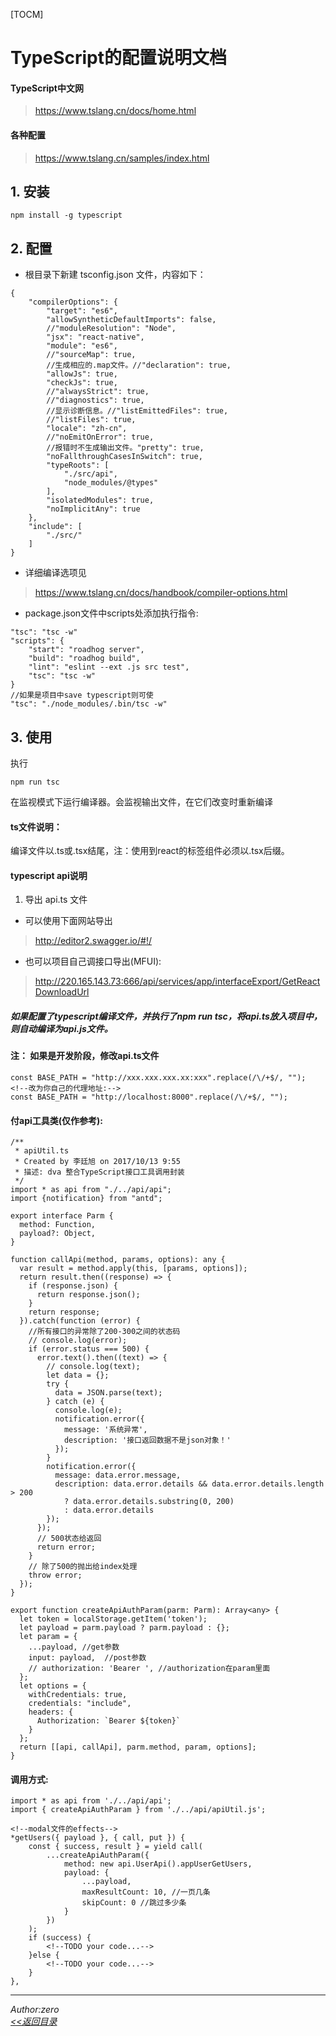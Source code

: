 [TOCM]

# TypeScript的配置说明文档
#### TypeScript中文网
> https://www.tslang.cn/docs/home.html
#### 各种配置
> https://www.tslang.cn/samples/index.html

## 1. 安装
```
npm install -g typescript
```

## 2. 配置
- 根目录下新建 tsconfig.json 文件，内容如下：
```
{
    "compilerOptions": {
        "target": "es6",
        "allowSyntheticDefaultImports": false,
        //"moduleResolution": "Node",
        "jsx": "react-native",
        "module": "es6",
        //"sourceMap": true,
        //生成相应的.map文件。//"declaration": true,
        "allowJs": true,
        "checkJs": true,
        //"alwaysStrict": true,
        //"diagnostics": true,
        //显示诊断信息。//"listEmittedFiles": true,
        //"listFiles": true,
        "locale": "zh-cn",
        //"noEmitOnError": true,
        //报错时不生成输出文件。"pretty": true,
        "noFallthroughCasesInSwitch": true,
        "typeRoots": [
            "./src/api",
            "node_modules/@types"
        ],
        "isolatedModules": true,
        "noImplicitAny": true
    },
    "include": [
        "./src/"
    ]
}
```

- 详细编译选项见
> https://www.tslang.cn/docs/handbook/compiler-options.html

- package.json文件中scripts处添加执行指令:
```
"tsc": "tsc -w"
"scripts": {
    "start": "roadhog server",
    "build": "roadhog build",
    "lint": "eslint --ext .js src test",
    "tsc": "tsc -w"
}
//如果是项目中save typescript则可使
"tsc": "./node_modules/.bin/tsc -w"
```

## 3. 使用
执行
```
npm run tsc
```
在监视模式下运行编译器。会监视输出文件，在它们改变时重新编译

#### ts文件说明：
编译文件以.ts或.tsx结尾，注：使用到react的标签组件必须以.tsx后缀。

#### typescript api说明
1. 导出 api.ts 文件
- 可以使用下面网站导出
> http://editor2.swagger.io/#!/
- 也可以项目自己调接口导出(MFUI):
> http://220.165.143.73:666/api/services/app/interfaceExport/GetReactDownloadUrl

##### 如果配置了typescript编译文件，并执行了npm run tsc，将api.ts放入项目中，则自动编译为api.js文件。

#### 注： 如果是开发阶段，修改api.ts文件
```
const BASE_PATH = "http://xxx.xxx.xxx.xx:xxx".replace(/\/+$/, "");
<!--改为你自己的代理地址:-->
const BASE_PATH = "http://localhost:8000".replace(/\/+$/, "");
```

#### 付api工具类(仅作参考):
```
/**
 * apiUtil.ts
 * Created by 李廷旭 on 2017/10/13 9:55
 * 描述: dva 整合TypeScript接口工具调用封装
 */
import * as api from "./../api/api";
import {notification} from "antd";

export interface Parm {
  method: Function,
  payload?: Object,
}

function callApi(method, params, options): any {
  var result = method.apply(this, [params, options]);
  return result.then((response) => {
    if (response.json) {
      return response.json();
    }
    return response;
  }).catch(function (error) {
    //所有接口的异常除了200-300之间的状态码
    // console.log(error);
    if (error.status === 500) {
      error.text().then((text) => {
        // console.log(text);
        let data = {};
        try {
          data = JSON.parse(text);
        } catch (e) {
          console.log(e);
          notification.error({
            message: '系统异常',
            description: '接口返回数据不是json对象！'
          });
        }
        notification.error({
          message: data.error.message,
          description: data.error.details && data.error.details.length > 200
            ? data.error.details.substring(0, 200)
            : data.error.details
        });
      });
      // 500状态给返回
      return error;
    }
    // 除了500的抛出给index处理
    throw error;
  });
}

export function createApiAuthParam(parm: Parm): Array<any> {
  let token = localStorage.getItem('token');
  let payload = parm.payload ? parm.payload : {};
  let param = {
    ...payload, //get参数
    input: payload,  //post参数
    // authorization: 'Bearer ', //authorization在param里面
  };
  let options = {
    withCredentials: true,
    credentials: "include",
    headers: {
      Authorization: `Bearer ${token}`
    }
  };
  return [[api, callApi], parm.method, param, options];
}
```

#### 调用方式:
```
import * as api from './../api/api';
import { createApiAuthParam } from './../api/apiUtil.js';

<!--modal文件的effects-->
*getUsers({ payload }, { call, put }) {
	const { success, result } = yield call(
		...createApiAuthParam({
			method: new api.UserApi().appUserGetUsers,
			payload: {
				...payload,
				maxResultCount: 10, //一页几条
				skipCount: 0 //跳过多少条
			}
		})
	);
	if (success) {
		<!--TODO your code...-->
	}else {
	    <!--TODO your code...-->
	}
},
```

---
 *Author:zero*   
 *[<<返回目录](/document)*
